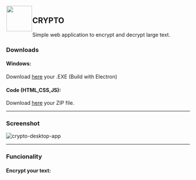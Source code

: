 <img src="https://user-images.githubusercontent.com/48721794/71516675-95bd8b80-28aa-11ea-863d-8de1fa99c145.png" width="70px" align="left" hspace="1" vspace="1">

## CRYPTO
Simple web application to encrypt and decrypt large text.

### Downloads

#### Windows:

Download [here](https://github.com/massinlaaouaj/CRYPTO/releases/tag/v1.0) your .EXE (Build with Electron)

#### Code (HTML,CSS,JS):

Download [here](https://github.com/massinlaaouaj/CRYPTO/releases/tag/v1.0) your ZIP file.

<hr>

### Screenshot

![crypto-desktop-app](https://user-images.githubusercontent.com/48721794/71518543-b50ce680-28b3-11ea-8908-c584d167478a.PNG)

<hr>

### Funcionality

#### Encrypt your text:

